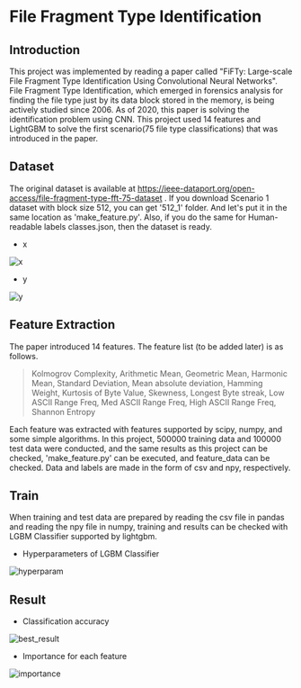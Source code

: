 # File Fragment Type Identification

## Introduction
This project was implemented by reading a paper called "FiFTy: Large-scale File Fragment Type Identification Using Convolutional Neural Networks". 
File Fragment Type Identification, which emerged in forensics analysis for finding the file type just by its data block stored in the memory, is being actively studied since 2006. As of 2020, this paper is solving the identification problem using CNN.
This project used 14 features and LightGBM to solve the first scenario(75 file type classifications) that was introduced in the paper.

## Dataset
The original dataset is available at https://ieee-dataport.org/open-access/file-fragment-type-fft-75-dataset . If you download Scenario 1 dataset with block size 512, you can get '512_1' folder. And let's put it in the same location as 'make_feature.py'. Also, if you do the same for Human-readable labels classes.json, then the dataset is ready.
- x  

![x](https://user-images.githubusercontent.com/31722713/186681391-d938417a-a460-45fc-9f7d-4f9d3ecb6b99.png)

- y  

![y](https://user-images.githubusercontent.com/31722713/186681404-8ed3241e-f1e5-4d83-a6ee-a6b1bfd1d4b7.png)


## Feature Extraction
The paper introduced 14 features. The feature list (to be added later) is as follows.   
> Kolmogrov Complexity, Arithmetic Mean, Geometric Mean, Harmonic Mean, Standard Deviation, Mean absolute deviation, Hamming Weight, Kurtosis of Byte Value, Skewness, Longest Byte streak, Low ASCII Range Freq, Med ASCII Range Freq, High ASCII Range Freq, Shannon Entropy

Each feature was extracted with features supported by scipy, numpy, and some simple algorithms. In this project, 500000 training data and 100000 test data were conducted, and the same results as this project can be checked, 'make_feature.py' can be executed, and feature_data can be checked. Data and labels are made in the form of csv and npy, respectively.

## Train
When training and test data are prepared by reading the csv file in pandas and reading the npy file in numpy, training and results can be checked with LGBM Classifier supported by lightgbm.
-	Hyperparameters of LGBM Classifier  

![hyperparam](https://user-images.githubusercontent.com/31722713/186679323-49a8e435-b9d6-43ea-a0ef-589c92bc35d3.png)


## Result  

-	Classification accuracy  

![best_result](https://user-images.githubusercontent.com/31722713/187037673-56333594-d347-4340-ba82-7dfb750575b8.png)

-	Importance for each feature  

![importance](https://user-images.githubusercontent.com/31722713/187037677-01479f4d-83be-46c0-a8c6-7885e2063941.png)


